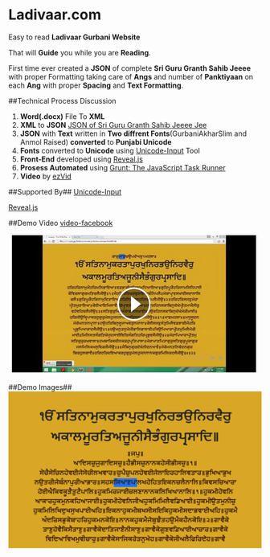 Ladivaar.com
==============

Easy to read **Ladivaar Gurbani Website**

That will **Guide** you while you are **Reading**.

First time ever created a **JSON** of complete **Sri Guru Granth Sahib Jeeee** with proper Formatting taking care of **Angs** and number of **Panktiyaan** on each **Ang** with proper **Spacing** and **Text Formatting**.

##Technical Process Discussion
 1. **Word(.docx)** File To **XML**
 2. **XML** to **JSON** [JSON of Sri Guru Granth Sahib Jeeee Jee](https://raw.githubusercontent.com/harpreetkhalsagtbit/ladivaar/master/SGGS.json)
 3. **JSON** with **Text** written in **Two diffrent Fonts**(GurbaniAkharSlim and Anmol Raised) **converted** to **Punjabi Unicode**
 4. **Fonts** converted to **Unicode** using [Unicode-Input](https://github.com/harpreetkhalsagtbit/Unicode-Input) Tool
 5. **Front-End** developed using [Reveal.js](https://github.com/hakimel/reveal.js)
 6. **Prosess Automated** using [Grunt: The JavaScript Task Runner](http://gruntjs.com/)
 7. **Video** by [ezVid](http://www.ezvid.com/)

##Supported By##
[Unicode-Input](https://github.com/harpreetkhalsagtbit/Unicode-Input)

[Reveal.js](https://github.com/hakimel/reveal.js)

##Demo Video
[video-facebook](https://www.facebook.com/video.php?v=10206886710032648&set=vb.1424264057&type=2&theater)

[![video-facebook](https://raw.githubusercontent.com/harpreetkhalsagtbit/ladivaar/master/assets/video%20sample.png)](https://www.facebook.com/video.php?v=10206886710032648&set=vb.1424264057&type=2&theater)

##Demo Images##
![Waheguru](/assets/larivarpadchedhighlighter.png?raw=true)


